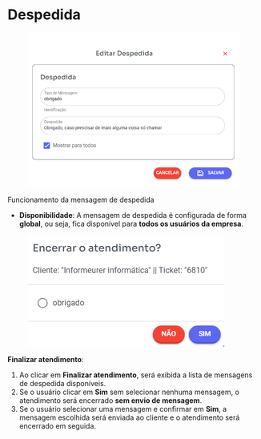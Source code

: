 # Despedida

<figure><img src="../../.gitbook/assets/image (1).png" alt=""><figcaption></figcaption></figure>

Funcionamento da mensagem de despedida

* **Disponibilidade**: A mensagem de despedida é configurada de forma **global**, ou seja, fica disponível para **todos os usuários da empresa**.

<figure><img src="../../.gitbook/assets/image (1) (1).png" alt=""><figcaption></figcaption></figure>

**Finalizar atendimento**:

1. Ao clicar em **Finalizar atendimento**, será exibida a lista de mensagens de despedida disponíveis.
2. Se o usuário clicar em **Sim** sem selecionar nenhuma mensagem, o atendimento será encerrado **sem envio de mensagem**.
3. Se o usuário selecionar uma mensagem e confirmar em **Sim**, a mensagem escolhida será enviada ao cliente e o atendimento será encerrado em seguida.
